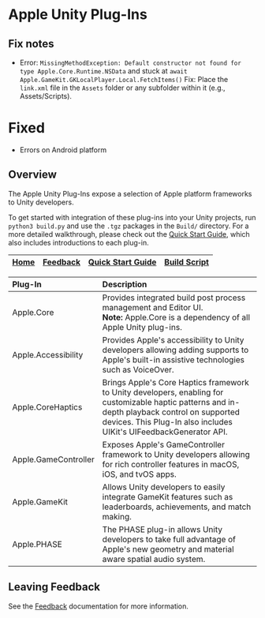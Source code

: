 # Apple Unity Plug-Ins

## Fix notes
- Error: `MissingMethodException: Default constructor not found for type Apple.Core.Runtime.NSData` and stuck at `await Apple.GameKit.GKLocalPlayer.Local.FetchItems()`
  Fix: Place the `link.xml` file in the `Assets` folder or any subfolder within it (e.g., Assets/Scripts).

# Fixed
- Errors on Android platform

## Overview
The Apple Unity Plug-Ins expose a selection of Apple platform frameworks to Unity developers.

To get started with integration of these plug-ins into your Unity projects, run `python3 build.py` and use the `.tgz` packages in the `Build/` directory. For a more detailed walkthrough, please check out the [Quick Start Guide](Documentation/Quickstart.md), which also includes introductions to each plug-in.

| [Home](README.md) | [Feedback](Documentation/Feedback.md) | [Quick Start Guide](Documentation/Quickstart.md) | [Build Script](Documentation/BuildScript.md) |
| :---: | :---: | :---: | :---: |

| Plug-In | Description |
| :------ | :---------- |
| Apple.Core | Provides integrated build post process management and Editor UI.<br/>**Note:** Apple.Core is a dependency of all Apple Unity plug-ins.|
| Apple.Accessibility | Provides Apple's accessibility to Unity developers allowing adding supports to Apple's built-in assistive technologies such as VoiceOver.|
| Apple.CoreHaptics | Brings Apple's Core Haptics framework to Unity developers, enabling for customizable haptic patterns and in-depth playback control on supported devices. This Plug-In also includes UIKit's UIFeedbackGenerator API.|
| Apple.GameController | Exposes Apple's GameController framework to Unity developers allowing for rich controller features in macOS, iOS, and tvOS apps. |
| Apple.GameKit | Allows Unity developers to easily integrate GameKit features such as leaderboards, achievements, and match making. |
| Apple.PHASE | The PHASE plug-in allows Unity developers to take full advantage of Apple's new geometry and material aware spatial audio system. |

## Leaving Feedback
See the [Feedback](Documentation/Feedback.md) documentation for more information.

